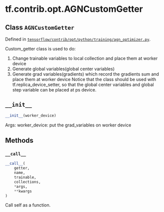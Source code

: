<div itemscope itemtype="http://developers.google.com/ReferenceObject">
<meta itemprop="name" content="tf.contrib.opt.AGNCustomGetter" />
<meta itemprop="path" content="Stable" />
<meta itemprop="property" content="__call__"/>
<meta itemprop="property" content="__init__"/>
</div>

# tf.contrib.opt.AGNCustomGetter

## Class `AGNCustomGetter`





Defined in [`tensorflow/contrib/opt/python/training/agn_optimizer.py`](/code/stable/tensorflow/contrib/opt/python/training/agn_optimizer.py).

Custom_getter class is used to do:

1. Change trainable variables to local collection and place them at worker
  device
2. Generate global variables(global center variables)
3. Generate grad variables(gradients) which record the gradients sum
  and place them at worker device
  Notice that the class should be used with tf.replica_device_setter,
  so that the global center variables and global step variable can be placed
  at ps device.

<h2 id="__init__"><code>__init__</code></h2>

``` python
__init__(worker_device)
```

Args:
  worker_device: put the grad_variables on worker device



## Methods

<h3 id="__call__"><code>__call__</code></h3>

``` python
__call__(
    getter,
    name,
    trainable,
    collections,
    *args,
    **kwargs
)
```

Call self as a function.



